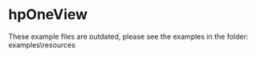 hpOneView
=========

These example files are outdated, please see the examples in the folder: examples\resources